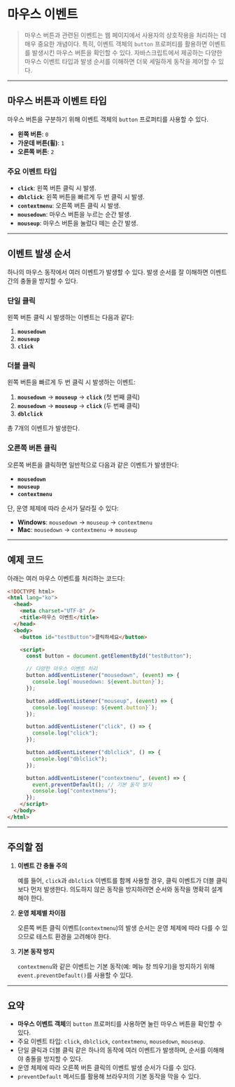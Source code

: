 # 마우스 이벤트

> 마우스 버튼과 관련된 이벤트는 웹 페이지에서 사용자의 상호작용을 처리하는 데 매우 중요한 개념이다. 특히, 이벤트 객체의 `button` 프로퍼티를 활용하면 이벤트를 발생시킨 마우스 버튼을 확인할 수 있다. 자바스크립트에서 제공하는 다양한 마우스 이벤트 타입과 발생 순서를 이해하면 더욱 세밀하게 동작을 제어할 수 있다.

---

## **마우스 버튼과 이벤트 타입**

마우스 버튼을 구분하기 위해 이벤트 객체의 `button` 프로퍼티를 사용할 수 있다.

- **왼쪽 버튼**: `0`
- **가운데 버튼(휠)**: `1`
- **오른쪽 버튼**: `2`

### **주요 이벤트 타입**

- **`click`**: 왼쪽 버튼 클릭 시 발생.
- **`dblclick`**: 왼쪽 버튼을 빠르게 두 번 클릭 시 발생.
- **`contextmenu`**: 오른쪽 버튼 클릭 시 발생.
- **`mousedown`**: 마우스 버튼을 누르는 순간 발생.
- **`mouseup`**: 마우스 버튼을 눌렀다 떼는 순간 발생.

---

## **이벤트 발생 순서**

하나의 마우스 동작에서 여러 이벤트가 발생할 수 있다. 발생 순서를 잘 이해하면 이벤트 간의 충돌을 방지할 수 있다.

### **단일 클릭**

왼쪽 버튼 클릭 시 발생하는 이벤트는 다음과 같다:

1. **`mousedown`**
2. **`mouseup`**
3. **`click`**

### **더블 클릭**

왼쪽 버튼을 빠르게 두 번 클릭 시 발생하는 이벤트:

1. **`mousedown`** → **`mouseup`** → **`click`** (첫 번째 클릭)
2. **`mousedown`** → **`mouseup`** → **`click`** (두 번째 클릭)
3. **`dblclick`**

총 7개의 이벤트가 발생한다.

### **오른쪽 버튼 클릭**

오른쪽 버튼을 클릭하면 일반적으로 다음과 같은 이벤트가 발생한다:

- **`mousedown`**
- **`mouseup`**
- **`contextmenu`**

단, 운영 체제에 따라 순서가 달라질 수 있다:

- **Windows**: `mousedown` → `mouseup` → `contextmenu`
- **Mac**: `mousedown` → `contextmenu` → `mouseup`

---

## **예제 코드**

아래는 여러 마우스 이벤트를 처리하는 코드다:

```html
<!DOCTYPE html>
<html lang="ko">
  <head>
    <meta charset="UTF-8" />
    <title>마우스 이벤트</title>
  </head>
  <body>
    <button id="testButton">클릭하세요</button>

    <script>
      const button = document.getElementById("testButton");

      // 다양한 마우스 이벤트 처리
      button.addEventListener("mousedown", (event) => {
        console.log(`mousedown: ${event.button}`);
      });

      button.addEventListener("mouseup", (event) => {
        console.log(`mouseup: ${event.button}`);
      });

      button.addEventListener("click", () => {
        console.log("click");
      });

      button.addEventListener("dblclick", () => {
        console.log("dblclick");
      });

      button.addEventListener("contextmenu", (event) => {
        event.preventDefault(); // 기본 동작 방지
        console.log("contextmenu");
      });
    </script>
  </body>
</html>
```

---

## **주의할 점**

1. **이벤트 간 충돌 주의**

   예를 들어, `click`과 `dblclick` 이벤트를 함께 사용할 경우, 클릭 이벤트가 더블 클릭보다 먼저 발생한다. 의도하지 않은 동작을 방지하려면 순서와 동작을 명확히 설계해야 한다.

2. **운영 체제별 차이점**

   오른쪽 버튼 클릭 이벤트(`contextmenu`)의 발생 순서는 운영 체제에 따라 다를 수 있으므로 테스트 환경을 고려해야 한다.

3. **기본 동작 방지**

   `contextmenu`와 같은 이벤트는 기본 동작(예: 메뉴 창 띄우기)을 방지하기 위해 `event.preventDefault()`를 사용할 수 있다.

---

## **요약**

- **마우스 이벤트 객체**의 `button` 프로퍼티를 사용하면 눌린 마우스 버튼을 확인할 수 있다.
- 주요 이벤트 타입: `click`, `dblclick`, `contextmenu`, `mousedown`, `mouseup`.
- 단일 클릭과 더블 클릭 같은 하나의 동작에 여러 이벤트가 발생하며, 순서를 이해해야 충돌을 방지할 수 있다.
- 운영 체제에 따라 오른쪽 버튼 클릭의 이벤트 발생 순서가 다를 수 있다.
- `preventDefault` 메서드를 활용해 브라우저의 기본 동작을 막을 수 있다.
